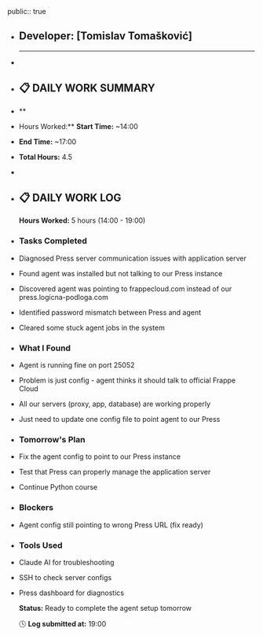 public:: true

- ## Developer: [Tomislav Tomašković]
  
  ---
-
- ## **📋 DAILY WORK SUMMARY**
- **
- Hours Worked:**
  **Start Time:** ~14:00
- **End Time:** ~17:00
- **Total Hours:** 4.5
-
- ## **📋 DAILY WORK LOG**
  
  **Hours Worked:** 5 hours (14:00 - 19:00)
- ### **Tasks Completed**
- Diagnosed Press server communication issues with application server
- Found agent was installed but not talking to our Press instance
- Discovered agent was pointing to frappecloud.com instead of our press.logicna-podloga.com
- Identified password mismatch between Press and agent
- Cleared some stuck agent jobs in the system
- ### **What I Found**
- Agent is running fine on port 25052
- Problem is just config - agent thinks it should talk to official Frappe Cloud
- All our servers (proxy, app, database) are working properly
- Just need to update one config file to point agent to our Press
- ### **Tomorrow's Plan**
- Fix the agent config to point to our Press instance
- Test that Press can properly manage the application server
- Continue Python course
- ### **Blockers**
- Agent config still pointing to wrong Press URL (fix ready)
- ### **Tools Used**
- Claude AI for troubleshooting
- SSH to check server configs
- Press dashboard for diagnostics
  
  **Status:** Ready to complete the agent setup tomorrow
  
  🕓 **Log submitted at:** 19:00